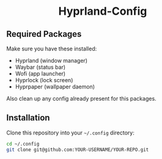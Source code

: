 <h1 align="center"> Hyprland-Config </h1>

## Required Packages

Make sure you have these installed:

* Hyprland (window manager)
* Waybar (status bar)
* Wofi (app launcher)
* Hyprlock (lock screen)
* Hyprpaper (wallpaper daemon)

Also clean up any config already present for this packages.

## Installation

Clone this repository into your `~/.config` directory:

```bash
cd ~/.config
git clone git@github.com:YOUR-USERNAME/YOUR-REPO.git
```


